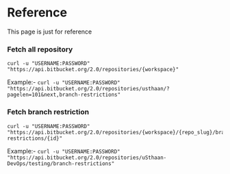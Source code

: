 # Reference 
This page is just for reference

### Fetch all repository
```
curl -u "USERNAME:PASSWORD" "https://api.bitbucket.org/2.0/repositories/{workspace}"
```
Example:- ``` curl -u "USERNAME:PASSWORD" "https://api.bitbucket.org/2.0/repositories/usthaan/?pagelen=101&next,branch-restrictions" ```

### Fetch branch restriction
```
curl -u "USERNAME:PASSWORD"  "https://api.bitbucket.org/2.0/repositories/{workspace}/{repo_slug}/branch-restrictions/{id}"
```

Example:- ``` curl -u "USERNAME:PASSWORD"  "https://api.bitbucket.org/2.0/repositories/uSthaan-DevOps/testing/branch-restrictions" ```
